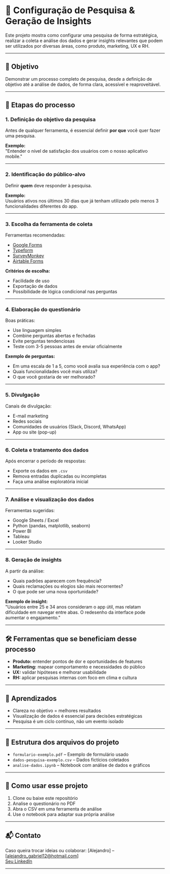 # 🧠 Configuração de Pesquisa & Geração de Insights

Este projeto mostra como configurar uma pesquisa de forma estratégica, realizar a coleta e análise dos dados e gerar insights relevantes que podem ser utilizados por diversas áreas, como produto, marketing, UX e RH.

---

## 📌 Objetivo

Demonstrar um processo completo de pesquisa, desde a definição de objetivo até a análise de dados, de forma clara, acessível e reaproveitável.

---

## 🧭 Etapas do processo

### 1. Definição do objetivo da pesquisa

Antes de qualquer ferramenta, é essencial definir **por que** você quer fazer uma pesquisa.

**Exemplo:**  
"Entender o nível de satisfação dos usuários com o nosso aplicativo mobile."

---

### 2. Identificação do público-alvo

Definir **quem** deve responder à pesquisa.

**Exemplo:**  
Usuários ativos nos últimos 30 dias que já tenham utilizado pelo menos 3 funcionalidades diferentes do app.

---

### 3. Escolha da ferramenta de coleta

Ferramentas recomendadas:
- [Google Forms](https://forms.google.com)
- [Typeform](https://www.typeform.com)
- [SurveyMonkey](https://www.surveymonkey.com/)
- [Airtable Forms](https://airtable.com)

**Critérios de escolha:**
- Facilidade de uso
- Exportação de dados
- Possibilidade de lógica condicional nas perguntas

---

### 4. Elaboração do questionário

Boas práticas:
- Use linguagem simples
- Combine perguntas abertas e fechadas
- Evite perguntas tendenciosas
- Teste com 3-5 pessoas antes de enviar oficialmente

**Exemplo de perguntas:**
- Em uma escala de 1 a 5, como você avalia sua experiência com o app?
- Quais funcionalidades você mais utiliza?
- O que você gostaria de ver melhorado?

---

### 5. Divulgação

Canais de divulgação:
- E-mail marketing
- Redes sociais
- Comunidades de usuários (Slack, Discord, WhatsApp)
- App ou site (pop-up)

---

### 6. Coleta e tratamento dos dados

Após encerrar o período de respostas:
- Exporte os dados em `.csv`
- Remova entradas duplicadas ou incompletas
- Faça uma análise exploratória inicial

---

### 7. Análise e visualização dos dados

Ferramentas sugeridas:
- Google Sheets / Excel
- Python (pandas, matplotlib, seaborn)
- Power BI
- Tableau
- Looker Studio

---

### 8. Geração de insights

A partir da análise:
- Quais padrões aparecem com frequência?
- Quais reclamações ou elogios são mais recorrentes?
- O que pode ser uma nova oportunidade?

**Exemplo de insight:**  
"Usuários entre 25 e 34 anos consideram o app útil, mas relatam dificuldade em navegar entre abas. O redesenho da interface pode aumentar o engajamento."

---

## 🛠 Ferramentas que se beneficiam desse processo

- **Produto:** entender pontos de dor e oportunidades de features
- **Marketing:** mapear comportamento e necessidades do público
- **UX:** validar hipóteses e melhorar usabilidade
- **RH:** aplicar pesquisas internas com foco em clima e cultura

---

## 🎯 Aprendizados

- Clareza no objetivo = melhores resultados
- Visualização de dados é essencial para decisões estratégicas
- Pesquisa é um ciclo contínuo, não um evento isolado

---

## 📁 Estrutura dos arquivos do projeto

- `formulario-exemplo.pdf` – Exemplo de formulário usado
- `dados-pesquisa-exemplo.csv` – Dados fictícios coletados
- `analise-dados.ipynb` – Notebook com análise de dados e gráficos

---

## 🚀 Como usar esse projeto

1. Clone ou baixe este repositório
2. Analise o questionário no PDF
3. Abra o CSV em uma ferramenta de análise
4. Use o notebook para adaptar sua própria análise

---

## 📬 Contato

Caso queira trocar ideias ou colaborar:
[Alejandro] – [alejandro_gabriel12@hotmail.com]  
[Seu LinkedIn](https://linkedin.com/in/alejandro-gabriel)

---
